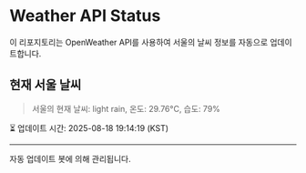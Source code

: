 
# Weather API Status

이 리포지토리는 OpenWeather API를 사용하여 서울의 날씨 정보를 자동으로 업데이트합니다.

## 현재 서울 날씨
> 서울의 현재 날씨: light rain, 온도: 29.76°C, 습도: 79%

⏳ 업데이트 시간: 2025-08-18 19:14:19 (KST)

---
자동 업데이트 봇에 의해 관리됩니다.
